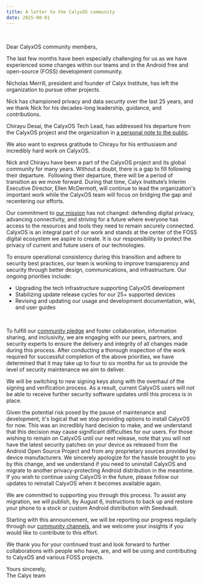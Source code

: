```yaml
---
title: A letter to the CalyxOS community
date: 2025-08-01
---
```


&nbsp;
&nbsp;
&nbsp;

Dear CalyxOS community members,

The last few months have been especially challenging for us as we have experienced some changes within our teams and in the Android free and open-source (FOSS) development community.

Nicholas Merrill, president and founder of Calyx Institute, has left the organization to pursue other projects.

Nick has championed privacy and data security over the last 25 years, and we thank Nick for his decades-long leadership, guidance, and contributions.

Chirayu Desai, the CalyxOS Tech Lead, has addressed his departure from the CalyxOS project and the organization in [a personal note to the public](https://www.reddit.com/r/CalyxOS/comments/1lxgnp8/a_personal_note/).

We also want to express gratitude to Chirayu for his enthusiasm and incredibly hard work on CalyxOS.

Nick and Chirayu have been a part of the CalyxOS project and its global community for many years. Without a doubt, there is a gap to fill following their departure. 
Following their departure, there will be a period of transition as we move forward. During that time, Calyx Institute’s Interim Executive Director, Ellen McDermott, will continue to lead the organization's important work while the CalyxOS team will focus on bridging the gap and recentering our efforts.

Our commitment to [our mission](https://calyxinstitute.org/about) has not changed: defending digital privacy, advancing connectivity, and striving for a future where everyone has access to the resources and tools they need to remain securely connected. CalyxOS is an integral part of our work and stands at the center of the FOSS digital ecosystem we aspire to create. It is our responsibility to protect the privacy of current and future users of our technologies.

To ensure operational consistency during this transition and adhere to security best practices, our team is working to improve transparency and security through better design, communications, and infrastructure. Our ongoing priorities include:  
* Upgrading the tech infrastructure supporting CalyxOS development
* Stabilizing update release cycles for our 25+ supported devices
* Revising and updating our usage and development documentation, wiki, and user guides

&nbsp;

To fulfill our [community pledge](https://calyxos.org/community/pledge/) and foster collaboration, information sharing, and inclusivity, we are engaging with our peers, partners, and security experts to ensure the delivery and integrity of all changes made during this process. After conducting a thorough inspection of the work required for successful completion of the above priorities, we have determined that it may take up to four to six months for us to provide the level of security maintenance we aim to deliver.

We will be switching to new signing keys along with the overhaul of the signing and verification process. As a result, current CalyxOS users will not be able to receive further security software updates until this process is in place.

Given the potential risk posed by the pause of maintenance and development, it's logical that we stop providing options to install CalyxOS for now. This was an incredibly hard decision to make, and we understand that this decision may cause significant difficulties for our users.
For those wishing to remain on CalyxOS until our next release, note that you will not have the latest security patches on your device as released from the Android Open Source Project and from any proprietary sources provided by device manufacturers. We sincerely apologize for the hassle brought to you by this change, and we understand if you need to uninstall CalyxOS and migrate to another privacy-protecting Android distribution in the meantime. If you wish to continue using CalyxOS in the future, please follow our updates to reinstall CalyxOS when it becomes available again.

We are committed to supporting you through this process. To assist any migration, we will publish, by August 6, instructions to back up and restore your phone to a stock or custom Android distribution with Seedvault.

Starting with this announcement, we will be reporting our progress regularly through our [community channels](https://calyxos.org/community/), and we welcome your insights if you would like to contribute to this effort.

We thank you for your continued trust and look forward to further collaborations with people who have, are, and will be using and contributing to CalyxOS and various FOSS projects.

Yours sincerely,  
The Calyx team
